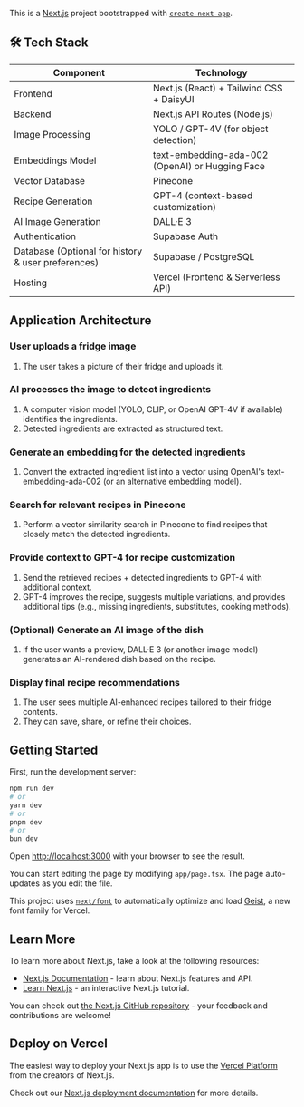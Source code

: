 This is a [Next.js](https://nextjs.org) project bootstrapped with [`create-next-app`](https://nextjs.org/docs/app/api-reference/cli/create-next-app).

## 🛠️ Tech Stack

| Component                                          | Technology                                      |
| -------------------------------------------------- | ----------------------------------------------- |
| Frontend                                           | Next.js (React) + Tailwind CSS + DaisyUI        |
| Backend                                            | Next.js API Routes (Node.js)                    |
| Image Processing                                   | YOLO / GPT-4V (for object detection)            |
| Embeddings Model                                   | text-embedding-ada-002 (OpenAI) or Hugging Face |
| Vector Database                                    | Pinecone                                        |
| Recipe Generation                                  | GPT-4 (context-based customization)             |
| AI Image Generation                                | DALL·E 3                                        |
| Authentication                                     | Supabase Auth                                   |
| Database (Optional for history & user preferences) | Supabase / PostgreSQL                           |
| Hosting                                            | Vercel (Frontend & Serverless API)              |

## Application Architecture

### User uploads a fridge image

1. The user takes a picture of their fridge and uploads it.

### AI processes the image to detect ingredients

1. A computer vision model (YOLO, CLIP, or OpenAI GPT-4V if available) identifies the ingredients.
2. Detected ingredients are extracted as structured text.

### Generate an embedding for the detected ingredients

1. Convert the extracted ingredient list into a vector using OpenAI's text-embedding-ada-002 (or an alternative embedding model).

### Search for relevant recipes in Pinecone

1. Perform a vector similarity search in Pinecone to find recipes that closely match the detected ingredients.

### Provide context to GPT-4 for recipe customization

1. Send the retrieved recipes + detected ingredients to GPT-4 with additional context.
2. GPT-4 improves the recipe, suggests multiple variations, and provides additional tips (e.g., missing ingredients, substitutes, cooking methods).

### (Optional) Generate an AI image of the dish

1. If the user wants a preview, DALL·E 3 (or another image model) generates an AI-rendered dish based on the recipe.

### Display final recipe recommendations

1. The user sees multiple AI-enhanced recipes tailored to their fridge contents.
2. They can save, share, or refine their choices.

## Getting Started

First, run the development server:

```bash
npm run dev
# or
yarn dev
# or
pnpm dev
# or
bun dev
```

Open [http://localhost:3000](http://localhost:3000) with your browser to see the result.

You can start editing the page by modifying `app/page.tsx`. The page auto-updates as you edit the file.

This project uses [`next/font`](https://nextjs.org/docs/app/building-your-application/optimizing/fonts) to automatically optimize and load [Geist](https://vercel.com/font), a new font family for Vercel.

## Learn More

To learn more about Next.js, take a look at the following resources:

- [Next.js Documentation](https://nextjs.org/docs) - learn about Next.js features and API.
- [Learn Next.js](https://nextjs.org/learn) - an interactive Next.js tutorial.

You can check out [the Next.js GitHub repository](https://github.com/vercel/next.js) - your feedback and contributions are welcome!

## Deploy on Vercel

The easiest way to deploy your Next.js app is to use the [Vercel Platform](https://vercel.com/new?utm_medium=default-template&filter=next.js&utm_source=create-next-app&utm_campaign=create-next-app-readme) from the creators of Next.js.

Check out our [Next.js deployment documentation](https://nextjs.org/docs/app/building-your-application/deploying) for more details.
